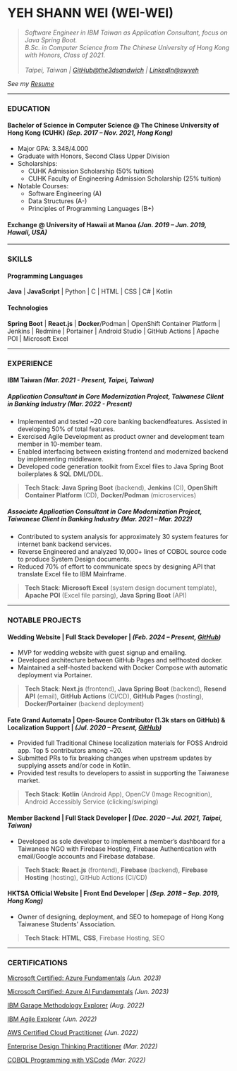 # YEH SHANN WEI (WEI-WEI)

> _Software Engineer in IBM Taiwan as Application Consultant, focus on Java Spring Boot.<br/>B.Sc. in Computer Science from The Chinese University of Hong Kong with Honors, Class of 2021.<br/><br/>Taipei, Taiwan | [GitHub@the3dsandwich](https://github.com/the3dsandwich) | [LinkedIn@swyeh](https://www.linkedin.com/in/swyeh/)_

_See my [Resume](./resume/CV_WeiWei_2024.pdf)_

---

### EDUCATION

#### Bachelor of Science in Computer Science @ The Chinese University of Hong Kong (CUHK) _(Sep. 2017 – Nov. 2021, Hong Kong)_

- Major GPA: 3.348/4.000
- Graduate with Honors, Second Class Upper Division
- Scholarships:
  - CUHK Admission Scholarship (50% tuition)
  - CUHK Faculty of Engineering Admission Scholarship (25% tuition)
- Notable Courses:
  - Software Engineering (A)
  - Data Structures (A-)
  - Principles of Programming Languages (B+)

#### Exchange @ University of Hawaii at Manoa _(Jan. 2019 – Jun. 2019, Hawaii, USA)_

---

### SKILLS

#### Programming Languages

**Java** | **JavaScript** | Python | C | HTML | CSS | C# | Kotlin

#### Technologies

**Spring Boot** | **React.js** | **Docker**/Podman | OpenShift Container Platform | Jenkins | Redmine | Portainer | Android Studio | GitHub Actions | Apache POI | Microsoft Excel

---

### EXPERIENCE

#### IBM Taiwan _(Mar. 2021 - Present, Taipei, Taiwan)_

##### Application Consultant in Core Modernization Project, Taiwanese Client in Banking Industry _(Mar. 2022 - Present)_

- Implemented and tested ~20 core banking backendfeatures. Assisted in developing 50% of total features.
- Exercised Agile Development as product owner and development team member in 10-member team.
- Enabled interfacing between existing frontend and modernized backend by implementing middleware.
- Developed code generation toolkit from Excel files to Java Spring Boot boilerplates & SQL DML/DDL.

> **Tech Stack**: **Java Spring Boot** (backend), **Jenkins** (CI), **OpenShift Container Platform** (CD), **Docker/Podman** (microservices)

##### Associate Application Consultant in Core Modernization Project, Taiwanese Client in Banking Industry _(Mar. 2021 – Mar. 2022)_

- Contributed to system analysis for approximately 30 system features for internet bank backend services.
- Reverse Engineered and analyzed 10,000+ lines of COBOL source code to produce System Design documents.
- Reduced 70% of effort to communicate specs by designing API that translate Excel file to IBM Mainframe.

> **Tech Stack**: **Microsoft Excel** (system design document template), **Apache POI** (Excel file parsing), **Java Spring Boot** (API)

---

### NOTABLE PROJECTS

#### Wedding Website | Full Stack Developer | _(Feb. 2024 – Present, [GitHub](https://github.com/the3dsandwich/hailey-and-weiwei))_

- MVP for wedding website with guest signup and emailing.
- Developed architecture between GitHub Pages and selfhosted docker.
- Maintained a self-hosted backend with Docker Compose with automatic deployment via Portainer.

> **Tech Stack**: **Next.js** (frontend), **Java Spring Boot** (backend), **Resend API** (email), **GitHub Actions** (CI/CD), **GitHub Pages** (hosting), **Docker/Portainer** (backend deployment)

#### Fate Grand Automata | Open-Source Contributor (1.3k stars on GitHub) & Localization Support | _(Jul. 2020 – Present, [GitHub](https://github.com/Fate-Grand-Automata/FGA))_

- Provided full Traditional Chinese localization materials for FOSS Android app. Top 5 contributors among ~20.
- Submitted PRs to fix breaking changes when upstream updates by supplying assets and/or code in Kotlin.
- Provided test results to developers to assist in supporting the Taiwanese market.

> **Tech Stack**: **Kotlin** (Android App), OpenCV (Image Recognition), Android Accessibly Service (clicking/swiping)

#### Member Backend | Full Stack Developer | _(Dec. 2020 – Jul. 2021, Taipei, Taiwan)_

- Developed as sole developer to implement a member’s dashboard for a Taiwanese NGO with Firebase Hosting, Firebase
  Authentication with email/Google accounts and Firebase database.

> **Tech Stack**: **React.js** (frontend), **Firebase** (backend), **Firebase Hosting** (hosting), GitHub Actions (CI/CD)

#### HKTSA Official Website | Front End Developer | _(Sep. 2018 – Sep. 2019, Hong Kong)_

- Owner of designing, deployment, and SEO to homepage of Hong Kong Taiwanese Students’ Association.

> **Tech Stack**: **HTML**, **CSS**, Firebase Hosting, SEO

---

### CERTIFICATIONS

[Microsoft Certified: Azure Fundamentals](https://www.credly.com/badges/5c25b9a7-fa58-4fb0-b96c-4ac4e443a803) _(Jun. 2023)_

[Microsoft Certified: Azure AI Fundamentals](https://www.credly.com/badges/c1586f0e-1c8b-48bc-8e07-f2f6f2c59c17) _(Jun. 2023)_

[IBM Garage Methodology Explorer](https://www.credly.com/badges/fc38e420-4920-49d6-aa0a-e125c6a1a4df) _(Aug. 2022)_

[IBM Agile Explorer](https://www.credly.com/badges/c90e2264-4cad-41ad-976f-295e4c7c64f0) _(Jun. 2022)_

[AWS Certified Cloud Practitioner](https://www.credly.com/badges/57d8434b-6ed8-425f-a9f4-79760abbfccc) _(Jun. 2022)_

[Enterprise Design Thinking Practitioner](https://www.credly.com/badges/6388c86f-ac67-489d-9eab-cb4d82e28915) _(Mar. 2022)_

[COBOL Programming with VSCode](https://www.credly.com/badges/38f49698-46d6-4e37-bfa9-e8e39903c732) _(Mar. 2022)_
